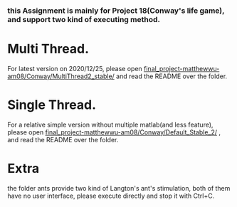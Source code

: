 
### this Assignment is mainly for Project 18(Conway's life game), and support two kind of executing method.

# Multi Thread.
For latest version on 2020/12/25, please open  [final_project-matthewwu-am08/Conway/MultiThread2_stable/](https://github.com/NCTU-Math-Software/final_project-matthewwu-am08/tree/Debug/Conway/MultiThread2_stable) and read the README over the folder.

# Single Thread.
For a relative simple version without multiple matlab(and less feature), please open  [final_project-matthewwu-am08/Conway/Default_Stable_2/](https://github.com/NCTU-Math-Software/final_project-matthewwu-am08/tree/Debug/Conway/Default_Stable_2) , and read the README over the folder.

# Extra
the folder ants provide two kind of Langton's ant's stimulation, both of them have no user interface, please execute directly and stop it with Ctrl+C.



